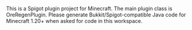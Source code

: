<!-- Use this file to provide workspace-specific custom instructions to Copilot. For more details, visit https://code.visualstudio.com/docs/copilot/copilot-customization#_use-a-githubcopilotinstructionsmd-file -->

This is a Spigot plugin project for Minecraft. The main plugin class is OreRegenPlugin. Please generate Bukkit/Spigot-compatible Java code for Minecraft 1.20+ when asked for code in this workspace.
